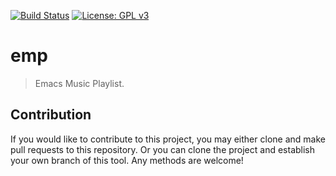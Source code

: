 [![Build Status](https://travis-ci.com/jcs090218/emp.svg?branch=master)](https://travis-ci.com/jcs090218/emp)
[![License: GPL v3](https://img.shields.io/badge/License-GPL%20v3-blue.svg)](https://www.gnu.org/licenses/gpl-3.0)

# emp
> Emacs Music Playlist.


## Contribution

If you would like to contribute to this project, you may either 
clone and make pull requests to this repository. Or you can 
clone the project and establish your own branch of this tool. 
Any methods are welcome!
